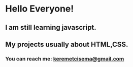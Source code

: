 # Hello Everyone!
## I am still learning javascript.
## My projects usually about HTML,CSS.
### You can reach me: keremetcisema@gmail.com

